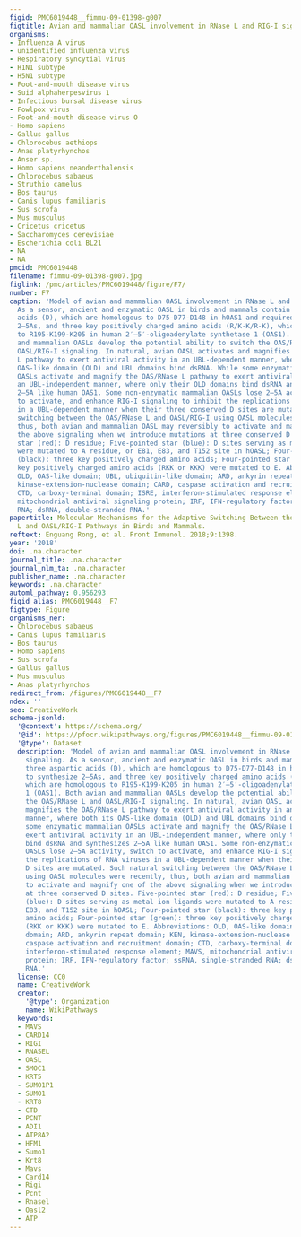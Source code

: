 ```yaml
---
figid: PMC6019448__fimmu-09-01398-g007
figtitle: Avian and mammalian OASL involvement in RNase L and RIG-I signaling
organisms:
- Influenza A virus
- unidentified influenza virus
- Respiratory syncytial virus
- H1N1 subtype
- H5N1 subtype
- Foot-and-mouth disease virus
- Suid alphaherpesvirus 1
- Infectious bursal disease virus
- Fowlpox virus
- Foot-and-mouth disease virus O
- Homo sapiens
- Gallus gallus
- Chlorocebus aethiops
- Anas platyrhynchos
- Anser sp.
- Homo sapiens neanderthalensis
- Chlorocebus sabaeus
- Struthio camelus
- Bos taurus
- Canis lupus familiaris
- Sus scrofa
- Mus musculus
- Cricetus cricetus
- Saccharomyces cerevisiae
- Escherichia coli BL21
- NA
- NA
pmcid: PMC6019448
filename: fimmu-09-01398-g007.jpg
figlink: /pmc/articles/PMC6019448/figure/F7/
number: F7
caption: 'Model of avian and mammalian OASL involvement in RNase L and RIG-I signaling.
  As a sensor, ancient and enzymatic OASL in birds and mammals contain three aspartic
  acids (D), which are homologous to D75-D77-D148 in hOAS1 and required to synthesize
  2–5As, and three key positively charged amino acids (R/K-K/R-K), which are homologous
  to R195-K199-K205 in human 2′–5′-oligoadenylate synthetase 1 (OAS1). Both avian
  and mammalian OASLs develop the potential ability to switch the OAS/RNase L and
  OASL/RIG-I signaling. In natural, avian OASL activates and magnifies the OAS/RNase
  L pathway to exert antiviral activity in an UBL-dependent manner, where both its
  OAS-like domain (OLD) and UBL domains bind dsRNA. While some enzymatic mammalian
  OASLs activate and magnify the OAS/RNase L pathway to exert antiviral activity in
  an UBL-independent manner, where only their OLD domains bind dsRNA and synthesizes
  2–5A like human OAS1. Some non-enzymatic mammalian OASLs lose 2–5A activity, switch
  to activate, and enhance RIG-I signaling to inhibit the replications of RNA viruses
  in a UBL-dependent manner when their three conserved D sites are mutated. Such natural
  switching between the OAS/RNase L and OASL/RIG-I using OASL molecules were recently,
  thus, both avian and mammalian OASL may reversibly to activate and magnify one of
  the above signaling when we introduce mutations at three conserved D sites. Five-pointed
  star (red): D residue; Five-pointed star (blue): D sites serving as metal ion ligands
  were mutated to A residue, or E81, E83, and T152 site in hOASL; Four-pointed star
  (black): three key positively charged amino acids; Four-pointed star (green): three
  key positively charged amino acids (RKK or KKK) were mutated to E. Abbreviations:
  OLD, OAS-like domain; UBL, ubiquitin-like domain; ARD, ankyrin repeat domain; KEN,
  kinase-extension-nuclease domain; CARD, caspase activation and recruitment domain;
  CTD, carboxy-terminal domain; ISRE, interferon-stimulated response element; MAVS,
  mitochondrial antiviral signaling protein; IRF, IFN-regulatory factor; ssRNA, single-stranded
  RNA; dsRNA, double-stranded RNA.'
papertitle: Molecular Mechanisms for the Adaptive Switching Between the OAS/RNase
  L and OASL/RIG-I Pathways in Birds and Mammals.
reftext: Enguang Rong, et al. Front Immunol. 2018;9:1398.
year: '2018'
doi: .na.character
journal_title: .na.character
journal_nlm_ta: .na.character
publisher_name: .na.character
keywords: .na.character
automl_pathway: 0.956293
figid_alias: PMC6019448__F7
figtype: Figure
organisms_ner:
- Chlorocebus sabaeus
- Canis lupus familiaris
- Bos taurus
- Homo sapiens
- Sus scrofa
- Gallus gallus
- Mus musculus
- Anas platyrhynchos
redirect_from: /figures/PMC6019448__F7
ndex: ''
seo: CreativeWork
schema-jsonld:
  '@context': https://schema.org/
  '@id': https://pfocr.wikipathways.org/figures/PMC6019448__fimmu-09-01398-g007.html
  '@type': Dataset
  description: 'Model of avian and mammalian OASL involvement in RNase L and RIG-I
    signaling. As a sensor, ancient and enzymatic OASL in birds and mammals contain
    three aspartic acids (D), which are homologous to D75-D77-D148 in hOAS1 and required
    to synthesize 2–5As, and three key positively charged amino acids (R/K-K/R-K),
    which are homologous to R195-K199-K205 in human 2′–5′-oligoadenylate synthetase
    1 (OAS1). Both avian and mammalian OASLs develop the potential ability to switch
    the OAS/RNase L and OASL/RIG-I signaling. In natural, avian OASL activates and
    magnifies the OAS/RNase L pathway to exert antiviral activity in an UBL-dependent
    manner, where both its OAS-like domain (OLD) and UBL domains bind dsRNA. While
    some enzymatic mammalian OASLs activate and magnify the OAS/RNase L pathway to
    exert antiviral activity in an UBL-independent manner, where only their OLD domains
    bind dsRNA and synthesizes 2–5A like human OAS1. Some non-enzymatic mammalian
    OASLs lose 2–5A activity, switch to activate, and enhance RIG-I signaling to inhibit
    the replications of RNA viruses in a UBL-dependent manner when their three conserved
    D sites are mutated. Such natural switching between the OAS/RNase L and OASL/RIG-I
    using OASL molecules were recently, thus, both avian and mammalian OASL may reversibly
    to activate and magnify one of the above signaling when we introduce mutations
    at three conserved D sites. Five-pointed star (red): D residue; Five-pointed star
    (blue): D sites serving as metal ion ligands were mutated to A residue, or E81,
    E83, and T152 site in hOASL; Four-pointed star (black): three key positively charged
    amino acids; Four-pointed star (green): three key positively charged amino acids
    (RKK or KKK) were mutated to E. Abbreviations: OLD, OAS-like domain; UBL, ubiquitin-like
    domain; ARD, ankyrin repeat domain; KEN, kinase-extension-nuclease domain; CARD,
    caspase activation and recruitment domain; CTD, carboxy-terminal domain; ISRE,
    interferon-stimulated response element; MAVS, mitochondrial antiviral signaling
    protein; IRF, IFN-regulatory factor; ssRNA, single-stranded RNA; dsRNA, double-stranded
    RNA.'
  license: CC0
  name: CreativeWork
  creator:
    '@type': Organization
    name: WikiPathways
  keywords:
  - MAVS
  - CARD14
  - RIGI
  - RNASEL
  - OASL
  - SMOC1
  - KRT5
  - SUMO1P1
  - SUMO1
  - KRT8
  - CTD
  - PCNT
  - ADI1
  - ATP8A2
  - HFM1
  - Sumo1
  - Krt8
  - Mavs
  - Card14
  - Rigi
  - Pcnt
  - Rnasel
  - Oasl2
  - ATP
---
```

